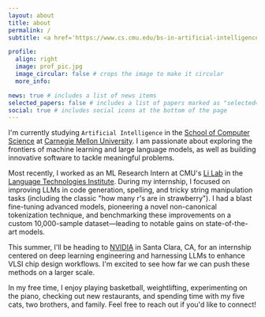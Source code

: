 ```yaml
---
layout: about
title: about
permalink: /
subtitle: <a href='https://www.cs.cmu.edu/bs-in-artificial-intelligence/'>B.S. in AI</a> @ CMU, incoming AI/DL Intern @ <a href='https://www.nvidia.com/en-us/'>NVIDIA</a>

profile:
  align: right
  image: prof_pic.jpg
  image_circular: false # crops the image to make it circular
  more_info:

news: true # includes a list of news items
selected_papers: false # includes a list of papers marked as "selected={true}"
social: true # includes social icons at the bottom of the page
---
```


I'm currently studying `Artificial Intelligence` in the [School of Computer Science](https://www.cs.cmu.edu/) at [Carnegie Mellon University](https://www.cmu.edu/). I am passionate about exploring the frontiers of machine learning and large language models, as well as building innovative software to tackle meaningful problems.

Most recently, I worked as an ML Research Intern at CMU's [Li Lab](https://leililab.github.io/) in the [Language Technologies Institute](https://www.lti.cs.cmu.edu/). During my internship, I focused on improving LLMs in code generation, spelling, and tricky string manipulation tasks (including the classic "how many r's are in strawberry"). I had a blast fine-tuning advanced models, pioneering a novel non-canonical tokenization technique, and benchmarking these improvements on a custom 10,000-sample dataset—leading to notable gains on state-of-the-art models.

This summer, I'll be heading to [NVIDIA](https://www.nvidia.com/en-us/) in Santa Clara, CA, for an internship centered on deep learning engineering and harnessing LLMs to enhance VLSI chip design workflows. I'm excited to see how far we can push these methods on a larger scale.

In my free time, I enjoy playing basketball, weightlifting, experimenting on the piano, checking out new restaurants, and spending time with my five cats, two brothers, and family. Feel free to reach out if you'd like to connect!